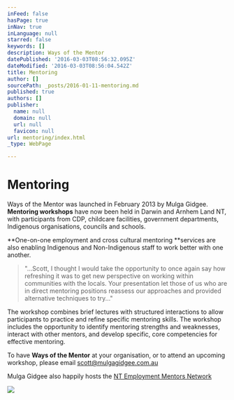 ```yaml
---
inFeed: false
hasPage: true
inNav: true
inLanguage: null
starred: false
keywords: []
description: Ways of the Mentor
datePublished: '2016-03-03T08:56:32.095Z'
dateModified: '2016-03-03T08:56:04.542Z'
title: Mentoring
author: []
sourcePath: _posts/2016-01-11-mentoring.md
published: true
authors: []
publisher:
  name: null
  domain: null
  url: null
  favicon: null
url: mentoring/index.html
_type: WebPage

---
```

# Mentoring

Ways of the Mentor was launched in February
2013 by Mulga Gidgee. **Mentoring workshops** have now been held in Darwin and Arnhem Land
NT, with participants from CDP, childcare facilities, government departments, Indigenous organisations, councils and schools. 

**One-on-one employment and cross cultural mentoring **services are also enabling Indigenous and Non-Indigenous staff to work better with one another.

> "...Scott, I thought I would take the opportunity to once again say how
> refreshing it was to get new perspective on working within communities with the
> locals. Your presentation let those of us who are in direct mentoring positions
> reassess our approaches and provided alternative techniques to try..."

The workshop combines brief lectures with
structured interactions to allow participants to practice and refine specific
mentoring skills. The workshop includes the opportunity to identify mentoring
strengths and weaknesses, interact with other mentors, and develop specific,
core competencies for effective mentoring.

To have **Ways of the Mentor** at your
organisation, or to attend an upcoming workshop, please email scott@mulgagidgee.com.au 

Mulga Gidgee also happily hosts the [NT
Employment Mentors Network][0]

[][0]

[][0]

[][0]
![](https://the-grid-user-content.s3-us-west-2.amazonaws.com/71a005f8-3285-4772-836f-fb3ed08d8731.png)

[0]: http://mentornt.net.au/